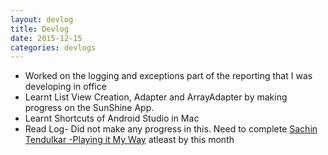```yaml
---
layout: devlog
title: Devlog
date: 2015-12-15
categories: devlogs
---
```




* Worked on the logging and exceptions part of the reporting that I was developing in office
* Learnt List View Creation, Adapter and ArrayAdapter by making progress on the SunShine App. 
* Learnt Shortcuts of Android Studio in Mac
* Read Log- Did not make any progress in this. Need to complete [Sachin Tendulkar -Playing it My Way](http://www.amazon.in/Sachin-Tendulkar-Playing-Way-Autobiography/dp/1473605202) atleast by this month

